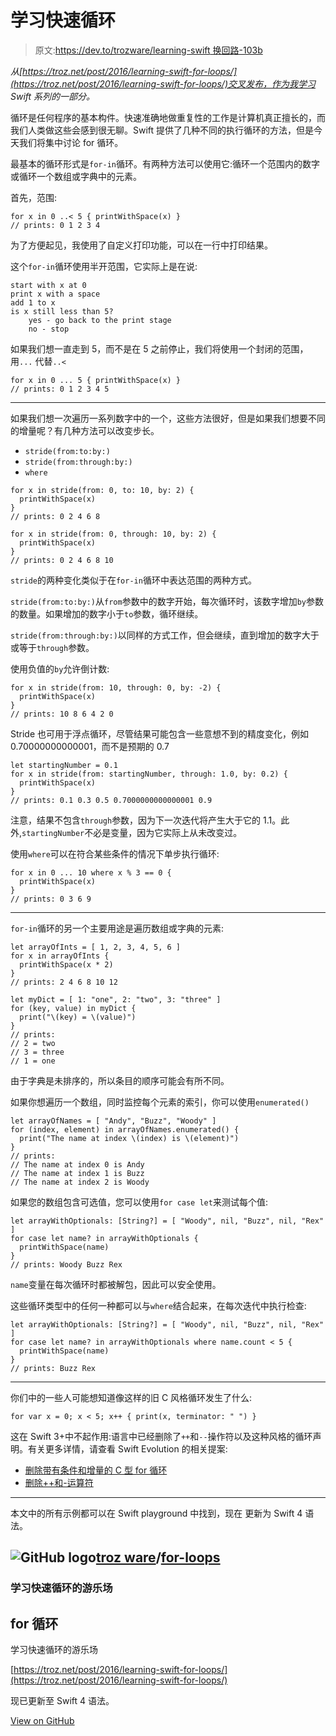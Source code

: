 # 学习快速循环

> 原文:[https://dev.to/trozware/learning-swift 换回路-103b](https://dev.to/trozware/learning-swift---for-loops-1o3b)

*从[https://troz.net/post/2016/learning-swift-for-loops/](https://troz.net/post/2016/learning-swift-for-loops/)交叉发布，作为我学习 Swift 系列的一部分。*

循环是任何程序的基本构件。快速准确地做重复性的工作是计算机真正擅长的，而我们人类做这些会感到很无聊。Swift 提供了几种不同的执行循环的方法，但是今天我们将集中讨论 for 循环。

最基本的循环形式是`for-in`循环。有两种方法可以使用它:循环一个范围内的数字或循环一个数组或字典中的元素。

首先，范围:

```
for x in 0 ..< 5 { printWithSpace(x) }
// prints: 0 1 2 3 4 
```

为了方便起见，我使用了自定义打印功能，可以在一行中打印结果。

这个`for-in`循环使用半开范围，它实际上是在说:

```
start with x at 0
print x with a space
add 1 to x
is x still less than 5?
    yes - go back to the print stage
    no - stop 
```

如果我们想一直走到 5，而不是在 5 之前停止，我们将使用一个封闭的范围，用`...`
代替`..<`

```
for x in 0 ... 5 { printWithSpace(x) }
// prints: 0 1 2 3 4 5 
```

* * *

如果我们想一次遍历一系列数字中的一个，这些方法很好，但是如果我们想要不同的增量呢？有几种方法可以改变步长。

*   `stride(from:to:by:)`
*   `stride(from:through:by:)`
*   `where`

```
for x in stride(from: 0, to: 10, by: 2) {
  printWithSpace(x)
}
// prints: 0 2 4 6 8 
```

```
for x in stride(from: 0, through: 10, by: 2) {
  printWithSpace(x)
}
// prints: 0 2 4 6 8 10 
```

`stride`的两种变化类似于在`for-in`循环中表达范围的两种方式。

`stride(from:to:by:)`从`from`参数中的数字开始，每次循环时，该数字增加`by`参数的数量。如果增加的数字小于`to`参数，循环继续。

`stride(from:through:by:)`以同样的方式工作，但会继续，直到增加的数字大于或等于`through`参数。

使用负值的`by`允许倒计数:

```
for x in stride(from: 10, through: 0, by: -2) {
  printWithSpace(x)
}
// prints: 10 8 6 4 2 0 
```

Stride 也可用于浮点循环，尽管结果可能包含一些意想不到的精度变化，例如 0.70000000000001，而不是预期的 0.7

```
let startingNumber = 0.1
for x in stride(from: startingNumber, through: 1.0, by: 0.2) {
  printWithSpace(x)
}
// prints: 0.1 0.3 0.5 0.7000000000000001 0.9 
```

注意，结果不包含`through`参数，因为下一次迭代将产生大于它的 1.1。此外,`startingNumber`不必是变量，因为它实际上从未改变过。

使用`where`可以在符合某些条件的情况下单步执行循环:

```
for x in 0 ... 10 where x % 3 == 0 {
  printWithSpace(x)
}
// prints: 0 3 6 9 
```

* * *

`for-in`循环的另一个主要用途是遍历数组或字典的元素:

```
let arrayOfInts = [ 1, 2, 3, 4, 5, 6 ]
for x in arrayOfInts {
  printWithSpace(x * 2)
}
// prints: 2 4 6 8 10 12 
```

```
let myDict = [ 1: "one", 2: "two", 3: "three" ]
for (key, value) in myDict {
  print("\(key) = \(value)")
}
// prints:
// 2 = two
// 3 = three
// 1 = one 
```

由于字典是未排序的，所以条目的顺序可能会有所不同。

如果你想遍历一个数组，同时监控每个元素的索引，你可以使用`enumerated()`

```
let arrayOfNames = [ "Andy", "Buzz", "Woody" ]
for (index, element) in arrayOfNames.enumerated() {
  print("The name at index \(index) is \(element)")
}
// prints:
// The name at index 0 is Andy
// The name at index 1 is Buzz
// The name at index 2 is Woody 
```

如果您的数组包含可选值，您可以使用`for case let`来测试每个值:

```
let arrayWithOptionals: [String?] = [ "Woody", nil, "Buzz", nil, "Rex" ]
for case let name? in arrayWithOptionals {
  printWithSpace(name)
}
// prints: Woody Buzz Rex 
```

`name`变量在每次循环时都被解包，因此可以安全使用。

这些循环类型中的任何一种都可以与`where`结合起来，在每次迭代中执行检查:

```
let arrayWithOptionals: [String?] = [ "Woody", nil, "Buzz", nil, "Rex" ]
for case let name? in arrayWithOptionals where name.count < 5 {
  printWithSpace(name)
}
// prints: Buzz Rex 
```

* * *

你们中的一些人可能想知道像这样的旧 C 风格循环发生了什么:

```
for var x = 0; x < 5; x++ { print(x, terminator: " ") } 
```

这在 Swift 3+中不起作用:语言中已经删除了`++`和`--`操作符以及这种风格的循环声明。有关更多详情，请查看 Swift Evolution 的相关提案:

*   [删除带有条件和增量的 C 型 for 循环](https://github.com/apple/swift-evolution/blob/master/proposals/0007-remove-c-style-for-loops.md)
*   [删除++和-运算符](https://github.com/apple/swift-evolution/blob/master/proposals/0004-remove-pre-post-inc-decrement.md)

* * *

本文中的所有示例都可以在 Swift playground 中找到，现在
更新为 Swift 4 语法。

## ![GitHub logo](../Images/a73f630113876d78cff79f59c2125b24.png)[troz ware](https://github.com/trozware)/[for-loops](https://github.com/trozware/for-loops)

### 学习快速循环的游乐场

<article class="markdown-body entry-content container-lg" itemprop="text">

# for 循环

学习快速循环的游乐场

[https://troz.net/post/2016/learning-swift-for-loops/](https://troz.net/post/2016/learning-swift-for-loops/)

现已更新至 Swift 4 语法。

</article>

[View on GitHub](https://github.com/trozware/for-loops)